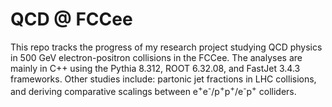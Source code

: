 # QCD @ FCCee
This repo tracks the progress of my research project studying QCD physics in 500 GeV electron-positron collisions in the FCCee. The analyses are mainly in C++ using the Pythia 8.312, ROOT 6.32.08, and FastJet 3.4.3 frameworks. Other studies include: partonic jet fractions in LHC collisions, and deriving comparative scalings between e<sup>+</sup>e<sup>-</sup>/p<sup>+</sup>p<sup>+</sup>/e<sup>-</sup>p<sup>+</sup> colliders.